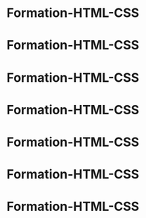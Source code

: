 # Formation-HTML-CSS
# Formation-HTML-CSS
# Formation-HTML-CSS
# Formation-HTML-CSS
# Formation-HTML-CSS
# Formation-HTML-CSS
# Formation-HTML-CSS
